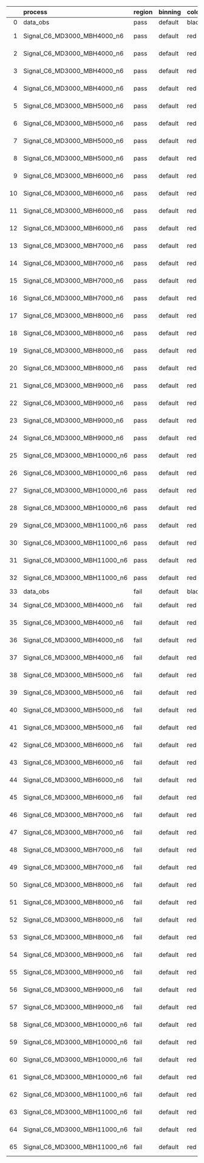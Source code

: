 |    | process                      | region   | binning   | color   | process_type   |   scale | variation   | source_filename                                                       | source_histname    | alias                        | title     |   combine_idx |     lnN |   shapes | syst_type   | direction   | variation_alias   |
|---:|:-----------------------------|:---------|:----------|:--------|:---------------|--------:|:------------|:----------------------------------------------------------------------|:-------------------|:-----------------------------|:----------|--------------:|--------:|---------:|:------------|:------------|:------------------|
|  0 | data_obs                     | pass     | default   | black   | DATA           |       1 | nominal     | ./histograms_for_2DAlphabet_v18//BH_Data.root                         | hpass              | Data                         | Data      |           nan | nan     |      nan | nan         | nan         | nan               |
|  1 | Signal_C6_MD3000_MBH4000_n6  | pass     | default   | red     | SIGNAL         |       1 | lumi        | ./histograms_for_2DAlphabet_v18//BH_Signal_C6_MD3000_MBH4000_n6.root  | hpass              | Signal_C6_MD3000_MBH4000_n6  | BH signal |           nan |   1.016 |      nan | lnN         | nan         | nan               |
|  2 | Signal_C6_MD3000_MBH4000_n6  | pass     | default   | red     | SIGNAL         |       1 | SVM         | ./histograms_for_2DAlphabet_v18//BH_Signal_C6_MD3000_MBH4000_n6.root  | hpass_SVMsyst_up   | Signal_C6_MD3000_MBH4000_n6  | BH signal |           nan | nan     |        1 | shapes      | Up          | SVMsyst           |
|  3 | Signal_C6_MD3000_MBH4000_n6  | pass     | default   | red     | SIGNAL         |       1 | SVM         | ./histograms_for_2DAlphabet_v18//BH_Signal_C6_MD3000_MBH4000_n6.root  | hpass_SVMsyst_down | Signal_C6_MD3000_MBH4000_n6  | BH signal |           nan | nan     |        1 | shapes      | Down        | SVMsyst           |
|  4 | Signal_C6_MD3000_MBH4000_n6  | pass     | default   | red     | SIGNAL         |       1 | nominal     | ./histograms_for_2DAlphabet_v18//BH_Signal_C6_MD3000_MBH4000_n6.root  | hpass              | Signal_C6_MD3000_MBH4000_n6  | BH signal |           nan | nan     |      nan | nan         | nan         | nan               |
|  5 | Signal_C6_MD3000_MBH5000_n6  | pass     | default   | red     | SIGNAL         |       1 | lumi        | ./histograms_for_2DAlphabet_v18//BH_Signal_C6_MD3000_MBH5000_n6.root  | hpass              | Signal_C6_MD3000_MBH5000_n6  | BH signal |           nan |   1.016 |      nan | lnN         | nan         | nan               |
|  6 | Signal_C6_MD3000_MBH5000_n6  | pass     | default   | red     | SIGNAL         |       1 | SVM         | ./histograms_for_2DAlphabet_v18//BH_Signal_C6_MD3000_MBH5000_n6.root  | hpass_SVMsyst_up   | Signal_C6_MD3000_MBH5000_n6  | BH signal |           nan | nan     |        1 | shapes      | Up          | SVMsyst           |
|  7 | Signal_C6_MD3000_MBH5000_n6  | pass     | default   | red     | SIGNAL         |       1 | SVM         | ./histograms_for_2DAlphabet_v18//BH_Signal_C6_MD3000_MBH5000_n6.root  | hpass_SVMsyst_down | Signal_C6_MD3000_MBH5000_n6  | BH signal |           nan | nan     |        1 | shapes      | Down        | SVMsyst           |
|  8 | Signal_C6_MD3000_MBH5000_n6  | pass     | default   | red     | SIGNAL         |       1 | nominal     | ./histograms_for_2DAlphabet_v18//BH_Signal_C6_MD3000_MBH5000_n6.root  | hpass              | Signal_C6_MD3000_MBH5000_n6  | BH signal |           nan | nan     |      nan | nan         | nan         | nan               |
|  9 | Signal_C6_MD3000_MBH6000_n6  | pass     | default   | red     | SIGNAL         |       1 | lumi        | ./histograms_for_2DAlphabet_v18//BH_Signal_C6_MD3000_MBH6000_n6.root  | hpass              | Signal_C6_MD3000_MBH6000_n6  | BH signal |           nan |   1.016 |      nan | lnN         | nan         | nan               |
| 10 | Signal_C6_MD3000_MBH6000_n6  | pass     | default   | red     | SIGNAL         |       1 | SVM         | ./histograms_for_2DAlphabet_v18//BH_Signal_C6_MD3000_MBH6000_n6.root  | hpass_SVMsyst_up   | Signal_C6_MD3000_MBH6000_n6  | BH signal |           nan | nan     |        1 | shapes      | Up          | SVMsyst           |
| 11 | Signal_C6_MD3000_MBH6000_n6  | pass     | default   | red     | SIGNAL         |       1 | SVM         | ./histograms_for_2DAlphabet_v18//BH_Signal_C6_MD3000_MBH6000_n6.root  | hpass_SVMsyst_down | Signal_C6_MD3000_MBH6000_n6  | BH signal |           nan | nan     |        1 | shapes      | Down        | SVMsyst           |
| 12 | Signal_C6_MD3000_MBH6000_n6  | pass     | default   | red     | SIGNAL         |       1 | nominal     | ./histograms_for_2DAlphabet_v18//BH_Signal_C6_MD3000_MBH6000_n6.root  | hpass              | Signal_C6_MD3000_MBH6000_n6  | BH signal |           nan | nan     |      nan | nan         | nan         | nan               |
| 13 | Signal_C6_MD3000_MBH7000_n6  | pass     | default   | red     | SIGNAL         |       1 | lumi        | ./histograms_for_2DAlphabet_v18//BH_Signal_C6_MD3000_MBH7000_n6.root  | hpass              | Signal_C6_MD3000_MBH7000_n6  | BH signal |           nan |   1.016 |      nan | lnN         | nan         | nan               |
| 14 | Signal_C6_MD3000_MBH7000_n6  | pass     | default   | red     | SIGNAL         |       1 | SVM         | ./histograms_for_2DAlphabet_v18//BH_Signal_C6_MD3000_MBH7000_n6.root  | hpass_SVMsyst_up   | Signal_C6_MD3000_MBH7000_n6  | BH signal |           nan | nan     |        1 | shapes      | Up          | SVMsyst           |
| 15 | Signal_C6_MD3000_MBH7000_n6  | pass     | default   | red     | SIGNAL         |       1 | SVM         | ./histograms_for_2DAlphabet_v18//BH_Signal_C6_MD3000_MBH7000_n6.root  | hpass_SVMsyst_down | Signal_C6_MD3000_MBH7000_n6  | BH signal |           nan | nan     |        1 | shapes      | Down        | SVMsyst           |
| 16 | Signal_C6_MD3000_MBH7000_n6  | pass     | default   | red     | SIGNAL         |       1 | nominal     | ./histograms_for_2DAlphabet_v18//BH_Signal_C6_MD3000_MBH7000_n6.root  | hpass              | Signal_C6_MD3000_MBH7000_n6  | BH signal |           nan | nan     |      nan | nan         | nan         | nan               |
| 17 | Signal_C6_MD3000_MBH8000_n6  | pass     | default   | red     | SIGNAL         |       1 | lumi        | ./histograms_for_2DAlphabet_v18//BH_Signal_C6_MD3000_MBH8000_n6.root  | hpass              | Signal_C6_MD3000_MBH8000_n6  | BH signal |           nan |   1.016 |      nan | lnN         | nan         | nan               |
| 18 | Signal_C6_MD3000_MBH8000_n6  | pass     | default   | red     | SIGNAL         |       1 | SVM         | ./histograms_for_2DAlphabet_v18//BH_Signal_C6_MD3000_MBH8000_n6.root  | hpass_SVMsyst_up   | Signal_C6_MD3000_MBH8000_n6  | BH signal |           nan | nan     |        1 | shapes      | Up          | SVMsyst           |
| 19 | Signal_C6_MD3000_MBH8000_n6  | pass     | default   | red     | SIGNAL         |       1 | SVM         | ./histograms_for_2DAlphabet_v18//BH_Signal_C6_MD3000_MBH8000_n6.root  | hpass_SVMsyst_down | Signal_C6_MD3000_MBH8000_n6  | BH signal |           nan | nan     |        1 | shapes      | Down        | SVMsyst           |
| 20 | Signal_C6_MD3000_MBH8000_n6  | pass     | default   | red     | SIGNAL         |       1 | nominal     | ./histograms_for_2DAlphabet_v18//BH_Signal_C6_MD3000_MBH8000_n6.root  | hpass              | Signal_C6_MD3000_MBH8000_n6  | BH signal |           nan | nan     |      nan | nan         | nan         | nan               |
| 21 | Signal_C6_MD3000_MBH9000_n6  | pass     | default   | red     | SIGNAL         |       1 | lumi        | ./histograms_for_2DAlphabet_v18//BH_Signal_C6_MD3000_MBH9000_n6.root  | hpass              | Signal_C6_MD3000_MBH9000_n6  | BH signal |           nan |   1.016 |      nan | lnN         | nan         | nan               |
| 22 | Signal_C6_MD3000_MBH9000_n6  | pass     | default   | red     | SIGNAL         |       1 | SVM         | ./histograms_for_2DAlphabet_v18//BH_Signal_C6_MD3000_MBH9000_n6.root  | hpass_SVMsyst_up   | Signal_C6_MD3000_MBH9000_n6  | BH signal |           nan | nan     |        1 | shapes      | Up          | SVMsyst           |
| 23 | Signal_C6_MD3000_MBH9000_n6  | pass     | default   | red     | SIGNAL         |       1 | SVM         | ./histograms_for_2DAlphabet_v18//BH_Signal_C6_MD3000_MBH9000_n6.root  | hpass_SVMsyst_down | Signal_C6_MD3000_MBH9000_n6  | BH signal |           nan | nan     |        1 | shapes      | Down        | SVMsyst           |
| 24 | Signal_C6_MD3000_MBH9000_n6  | pass     | default   | red     | SIGNAL         |       1 | nominal     | ./histograms_for_2DAlphabet_v18//BH_Signal_C6_MD3000_MBH9000_n6.root  | hpass              | Signal_C6_MD3000_MBH9000_n6  | BH signal |           nan | nan     |      nan | nan         | nan         | nan               |
| 25 | Signal_C6_MD3000_MBH10000_n6 | pass     | default   | red     | SIGNAL         |       1 | lumi        | ./histograms_for_2DAlphabet_v18//BH_Signal_C6_MD3000_MBH10000_n6.root | hpass              | Signal_C6_MD3000_MBH10000_n6 | BH signal |           nan |   1.016 |      nan | lnN         | nan         | nan               |
| 26 | Signal_C6_MD3000_MBH10000_n6 | pass     | default   | red     | SIGNAL         |       1 | SVM         | ./histograms_for_2DAlphabet_v18//BH_Signal_C6_MD3000_MBH10000_n6.root | hpass_SVMsyst_up   | Signal_C6_MD3000_MBH10000_n6 | BH signal |           nan | nan     |        1 | shapes      | Up          | SVMsyst           |
| 27 | Signal_C6_MD3000_MBH10000_n6 | pass     | default   | red     | SIGNAL         |       1 | SVM         | ./histograms_for_2DAlphabet_v18//BH_Signal_C6_MD3000_MBH10000_n6.root | hpass_SVMsyst_down | Signal_C6_MD3000_MBH10000_n6 | BH signal |           nan | nan     |        1 | shapes      | Down        | SVMsyst           |
| 28 | Signal_C6_MD3000_MBH10000_n6 | pass     | default   | red     | SIGNAL         |       1 | nominal     | ./histograms_for_2DAlphabet_v18//BH_Signal_C6_MD3000_MBH10000_n6.root | hpass              | Signal_C6_MD3000_MBH10000_n6 | BH signal |           nan | nan     |      nan | nan         | nan         | nan               |
| 29 | Signal_C6_MD3000_MBH11000_n6 | pass     | default   | red     | SIGNAL         |       1 | lumi        | ./histograms_for_2DAlphabet_v18//BH_Signal_C6_MD3000_MBH11000_n6.root | hpass              | Signal_C6_MD3000_MBH11000_n6 | BH signal |           nan |   1.016 |      nan | lnN         | nan         | nan               |
| 30 | Signal_C6_MD3000_MBH11000_n6 | pass     | default   | red     | SIGNAL         |       1 | SVM         | ./histograms_for_2DAlphabet_v18//BH_Signal_C6_MD3000_MBH11000_n6.root | hpass_SVMsyst_up   | Signal_C6_MD3000_MBH11000_n6 | BH signal |           nan | nan     |        1 | shapes      | Up          | SVMsyst           |
| 31 | Signal_C6_MD3000_MBH11000_n6 | pass     | default   | red     | SIGNAL         |       1 | SVM         | ./histograms_for_2DAlphabet_v18//BH_Signal_C6_MD3000_MBH11000_n6.root | hpass_SVMsyst_down | Signal_C6_MD3000_MBH11000_n6 | BH signal |           nan | nan     |        1 | shapes      | Down        | SVMsyst           |
| 32 | Signal_C6_MD3000_MBH11000_n6 | pass     | default   | red     | SIGNAL         |       1 | nominal     | ./histograms_for_2DAlphabet_v18//BH_Signal_C6_MD3000_MBH11000_n6.root | hpass              | Signal_C6_MD3000_MBH11000_n6 | BH signal |           nan | nan     |      nan | nan         | nan         | nan               |
| 33 | data_obs                     | fail     | default   | black   | DATA           |       1 | nominal     | ./histograms_for_2DAlphabet_v18//BH_Data.root                         | hfail              | Data                         | Data      |           nan | nan     |      nan | nan         | nan         | nan               |
| 34 | Signal_C6_MD3000_MBH4000_n6  | fail     | default   | red     | SIGNAL         |       1 | lumi        | ./histograms_for_2DAlphabet_v18//BH_Signal_C6_MD3000_MBH4000_n6.root  | hfail              | Signal_C6_MD3000_MBH4000_n6  | BH signal |           nan |   1.016 |      nan | lnN         | nan         | nan               |
| 35 | Signal_C6_MD3000_MBH4000_n6  | fail     | default   | red     | SIGNAL         |       1 | SVM         | ./histograms_for_2DAlphabet_v18//BH_Signal_C6_MD3000_MBH4000_n6.root  | hfail_SVMsyst_up   | Signal_C6_MD3000_MBH4000_n6  | BH signal |           nan | nan     |        1 | shapes      | Up          | SVMsyst           |
| 36 | Signal_C6_MD3000_MBH4000_n6  | fail     | default   | red     | SIGNAL         |       1 | SVM         | ./histograms_for_2DAlphabet_v18//BH_Signal_C6_MD3000_MBH4000_n6.root  | hfail_SVMsyst_down | Signal_C6_MD3000_MBH4000_n6  | BH signal |           nan | nan     |        1 | shapes      | Down        | SVMsyst           |
| 37 | Signal_C6_MD3000_MBH4000_n6  | fail     | default   | red     | SIGNAL         |       1 | nominal     | ./histograms_for_2DAlphabet_v18//BH_Signal_C6_MD3000_MBH4000_n6.root  | hfail              | Signal_C6_MD3000_MBH4000_n6  | BH signal |           nan | nan     |      nan | nan         | nan         | nan               |
| 38 | Signal_C6_MD3000_MBH5000_n6  | fail     | default   | red     | SIGNAL         |       1 | lumi        | ./histograms_for_2DAlphabet_v18//BH_Signal_C6_MD3000_MBH5000_n6.root  | hfail              | Signal_C6_MD3000_MBH5000_n6  | BH signal |           nan |   1.016 |      nan | lnN         | nan         | nan               |
| 39 | Signal_C6_MD3000_MBH5000_n6  | fail     | default   | red     | SIGNAL         |       1 | SVM         | ./histograms_for_2DAlphabet_v18//BH_Signal_C6_MD3000_MBH5000_n6.root  | hfail_SVMsyst_up   | Signal_C6_MD3000_MBH5000_n6  | BH signal |           nan | nan     |        1 | shapes      | Up          | SVMsyst           |
| 40 | Signal_C6_MD3000_MBH5000_n6  | fail     | default   | red     | SIGNAL         |       1 | SVM         | ./histograms_for_2DAlphabet_v18//BH_Signal_C6_MD3000_MBH5000_n6.root  | hfail_SVMsyst_down | Signal_C6_MD3000_MBH5000_n6  | BH signal |           nan | nan     |        1 | shapes      | Down        | SVMsyst           |
| 41 | Signal_C6_MD3000_MBH5000_n6  | fail     | default   | red     | SIGNAL         |       1 | nominal     | ./histograms_for_2DAlphabet_v18//BH_Signal_C6_MD3000_MBH5000_n6.root  | hfail              | Signal_C6_MD3000_MBH5000_n6  | BH signal |           nan | nan     |      nan | nan         | nan         | nan               |
| 42 | Signal_C6_MD3000_MBH6000_n6  | fail     | default   | red     | SIGNAL         |       1 | lumi        | ./histograms_for_2DAlphabet_v18//BH_Signal_C6_MD3000_MBH6000_n6.root  | hfail              | Signal_C6_MD3000_MBH6000_n6  | BH signal |           nan |   1.016 |      nan | lnN         | nan         | nan               |
| 43 | Signal_C6_MD3000_MBH6000_n6  | fail     | default   | red     | SIGNAL         |       1 | SVM         | ./histograms_for_2DAlphabet_v18//BH_Signal_C6_MD3000_MBH6000_n6.root  | hfail_SVMsyst_up   | Signal_C6_MD3000_MBH6000_n6  | BH signal |           nan | nan     |        1 | shapes      | Up          | SVMsyst           |
| 44 | Signal_C6_MD3000_MBH6000_n6  | fail     | default   | red     | SIGNAL         |       1 | SVM         | ./histograms_for_2DAlphabet_v18//BH_Signal_C6_MD3000_MBH6000_n6.root  | hfail_SVMsyst_down | Signal_C6_MD3000_MBH6000_n6  | BH signal |           nan | nan     |        1 | shapes      | Down        | SVMsyst           |
| 45 | Signal_C6_MD3000_MBH6000_n6  | fail     | default   | red     | SIGNAL         |       1 | nominal     | ./histograms_for_2DAlphabet_v18//BH_Signal_C6_MD3000_MBH6000_n6.root  | hfail              | Signal_C6_MD3000_MBH6000_n6  | BH signal |           nan | nan     |      nan | nan         | nan         | nan               |
| 46 | Signal_C6_MD3000_MBH7000_n6  | fail     | default   | red     | SIGNAL         |       1 | lumi        | ./histograms_for_2DAlphabet_v18//BH_Signal_C6_MD3000_MBH7000_n6.root  | hfail              | Signal_C6_MD3000_MBH7000_n6  | BH signal |           nan |   1.016 |      nan | lnN         | nan         | nan               |
| 47 | Signal_C6_MD3000_MBH7000_n6  | fail     | default   | red     | SIGNAL         |       1 | SVM         | ./histograms_for_2DAlphabet_v18//BH_Signal_C6_MD3000_MBH7000_n6.root  | hfail_SVMsyst_up   | Signal_C6_MD3000_MBH7000_n6  | BH signal |           nan | nan     |        1 | shapes      | Up          | SVMsyst           |
| 48 | Signal_C6_MD3000_MBH7000_n6  | fail     | default   | red     | SIGNAL         |       1 | SVM         | ./histograms_for_2DAlphabet_v18//BH_Signal_C6_MD3000_MBH7000_n6.root  | hfail_SVMsyst_down | Signal_C6_MD3000_MBH7000_n6  | BH signal |           nan | nan     |        1 | shapes      | Down        | SVMsyst           |
| 49 | Signal_C6_MD3000_MBH7000_n6  | fail     | default   | red     | SIGNAL         |       1 | nominal     | ./histograms_for_2DAlphabet_v18//BH_Signal_C6_MD3000_MBH7000_n6.root  | hfail              | Signal_C6_MD3000_MBH7000_n6  | BH signal |           nan | nan     |      nan | nan         | nan         | nan               |
| 50 | Signal_C6_MD3000_MBH8000_n6  | fail     | default   | red     | SIGNAL         |       1 | lumi        | ./histograms_for_2DAlphabet_v18//BH_Signal_C6_MD3000_MBH8000_n6.root  | hfail              | Signal_C6_MD3000_MBH8000_n6  | BH signal |           nan |   1.016 |      nan | lnN         | nan         | nan               |
| 51 | Signal_C6_MD3000_MBH8000_n6  | fail     | default   | red     | SIGNAL         |       1 | SVM         | ./histograms_for_2DAlphabet_v18//BH_Signal_C6_MD3000_MBH8000_n6.root  | hfail_SVMsyst_up   | Signal_C6_MD3000_MBH8000_n6  | BH signal |           nan | nan     |        1 | shapes      | Up          | SVMsyst           |
| 52 | Signal_C6_MD3000_MBH8000_n6  | fail     | default   | red     | SIGNAL         |       1 | SVM         | ./histograms_for_2DAlphabet_v18//BH_Signal_C6_MD3000_MBH8000_n6.root  | hfail_SVMsyst_down | Signal_C6_MD3000_MBH8000_n6  | BH signal |           nan | nan     |        1 | shapes      | Down        | SVMsyst           |
| 53 | Signal_C6_MD3000_MBH8000_n6  | fail     | default   | red     | SIGNAL         |       1 | nominal     | ./histograms_for_2DAlphabet_v18//BH_Signal_C6_MD3000_MBH8000_n6.root  | hfail              | Signal_C6_MD3000_MBH8000_n6  | BH signal |           nan | nan     |      nan | nan         | nan         | nan               |
| 54 | Signal_C6_MD3000_MBH9000_n6  | fail     | default   | red     | SIGNAL         |       1 | lumi        | ./histograms_for_2DAlphabet_v18//BH_Signal_C6_MD3000_MBH9000_n6.root  | hfail              | Signal_C6_MD3000_MBH9000_n6  | BH signal |           nan |   1.016 |      nan | lnN         | nan         | nan               |
| 55 | Signal_C6_MD3000_MBH9000_n6  | fail     | default   | red     | SIGNAL         |       1 | SVM         | ./histograms_for_2DAlphabet_v18//BH_Signal_C6_MD3000_MBH9000_n6.root  | hfail_SVMsyst_up   | Signal_C6_MD3000_MBH9000_n6  | BH signal |           nan | nan     |        1 | shapes      | Up          | SVMsyst           |
| 56 | Signal_C6_MD3000_MBH9000_n6  | fail     | default   | red     | SIGNAL         |       1 | SVM         | ./histograms_for_2DAlphabet_v18//BH_Signal_C6_MD3000_MBH9000_n6.root  | hfail_SVMsyst_down | Signal_C6_MD3000_MBH9000_n6  | BH signal |           nan | nan     |        1 | shapes      | Down        | SVMsyst           |
| 57 | Signal_C6_MD3000_MBH9000_n6  | fail     | default   | red     | SIGNAL         |       1 | nominal     | ./histograms_for_2DAlphabet_v18//BH_Signal_C6_MD3000_MBH9000_n6.root  | hfail              | Signal_C6_MD3000_MBH9000_n6  | BH signal |           nan | nan     |      nan | nan         | nan         | nan               |
| 58 | Signal_C6_MD3000_MBH10000_n6 | fail     | default   | red     | SIGNAL         |       1 | lumi        | ./histograms_for_2DAlphabet_v18//BH_Signal_C6_MD3000_MBH10000_n6.root | hfail              | Signal_C6_MD3000_MBH10000_n6 | BH signal |           nan |   1.016 |      nan | lnN         | nan         | nan               |
| 59 | Signal_C6_MD3000_MBH10000_n6 | fail     | default   | red     | SIGNAL         |       1 | SVM         | ./histograms_for_2DAlphabet_v18//BH_Signal_C6_MD3000_MBH10000_n6.root | hfail_SVMsyst_up   | Signal_C6_MD3000_MBH10000_n6 | BH signal |           nan | nan     |        1 | shapes      | Up          | SVMsyst           |
| 60 | Signal_C6_MD3000_MBH10000_n6 | fail     | default   | red     | SIGNAL         |       1 | SVM         | ./histograms_for_2DAlphabet_v18//BH_Signal_C6_MD3000_MBH10000_n6.root | hfail_SVMsyst_down | Signal_C6_MD3000_MBH10000_n6 | BH signal |           nan | nan     |        1 | shapes      | Down        | SVMsyst           |
| 61 | Signal_C6_MD3000_MBH10000_n6 | fail     | default   | red     | SIGNAL         |       1 | nominal     | ./histograms_for_2DAlphabet_v18//BH_Signal_C6_MD3000_MBH10000_n6.root | hfail              | Signal_C6_MD3000_MBH10000_n6 | BH signal |           nan | nan     |      nan | nan         | nan         | nan               |
| 62 | Signal_C6_MD3000_MBH11000_n6 | fail     | default   | red     | SIGNAL         |       1 | lumi        | ./histograms_for_2DAlphabet_v18//BH_Signal_C6_MD3000_MBH11000_n6.root | hfail              | Signal_C6_MD3000_MBH11000_n6 | BH signal |           nan |   1.016 |      nan | lnN         | nan         | nan               |
| 63 | Signal_C6_MD3000_MBH11000_n6 | fail     | default   | red     | SIGNAL         |       1 | SVM         | ./histograms_for_2DAlphabet_v18//BH_Signal_C6_MD3000_MBH11000_n6.root | hfail_SVMsyst_up   | Signal_C6_MD3000_MBH11000_n6 | BH signal |           nan | nan     |        1 | shapes      | Up          | SVMsyst           |
| 64 | Signal_C6_MD3000_MBH11000_n6 | fail     | default   | red     | SIGNAL         |       1 | SVM         | ./histograms_for_2DAlphabet_v18//BH_Signal_C6_MD3000_MBH11000_n6.root | hfail_SVMsyst_down | Signal_C6_MD3000_MBH11000_n6 | BH signal |           nan | nan     |        1 | shapes      | Down        | SVMsyst           |
| 65 | Signal_C6_MD3000_MBH11000_n6 | fail     | default   | red     | SIGNAL         |       1 | nominal     | ./histograms_for_2DAlphabet_v18//BH_Signal_C6_MD3000_MBH11000_n6.root | hfail              | Signal_C6_MD3000_MBH11000_n6 | BH signal |           nan | nan     |      nan | nan         | nan         | nan               |
